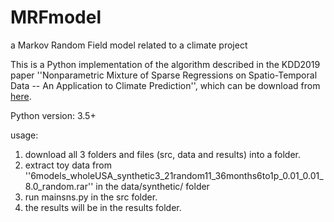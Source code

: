 # MRFmodel
a Markov Random Field model related to a climate project

This is a Python implementation of the algorithm described in the KDD2019 paper ''Nonparametric Mixture of Sparse Regressions on Spatio-Temporal Data -- An Application to Climate Prediction'', which can be download from [here](https://www.kdd.org/kdd2019/accepted-papers/view/nonparametric-mixture-of-sparse-regressions-on-spatio-temporal-data-an-appl).

Python version: 3.5+

usage:
1) download all 3 folders and files (src, data and results) into a folder.
2) extract toy data from ''6models_wholeUSA_synthetic3_21random11_36months6to1p_0.01_0.01_8.0_random.rar'' in the data/synthetic/ folder
3) run mainsns.py in the src folder.
4) the results will be in the results folder.
